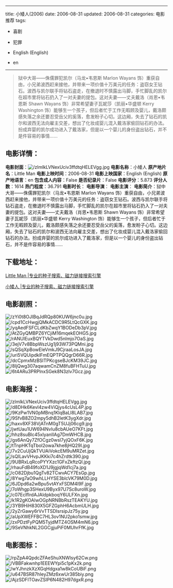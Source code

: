 
---
title: 小矮人(2006)
date: 2006-08-31
updated: 2006-08-31
categories: 电影推荐
tags:
- 喜剧
- 犯罪

- English (English)
- en
---


> 狱中大哥——侏儒罪犯凯尔（马龙•韦恩斯 Marlon Wayans 饰）重获自由，小兄弟波西赶来接他，并带来一项价值十万美元的任务：盗窃女王钻石。波西与凯尔联手将钻石盗走，在撤退时不慎露出马脚，手忙脚乱的凯尔在超市里将钻石扔入了一对夫妻的提包。这对夫妻——丈夫戴洛（肖恩•韦恩斯 Shawn Wayans 饰）非常希望妻子瓦妮莎（凯丽•华盛顿 Kerry Washington 饰）能够生一个孩子，但后者忙于工作无暇顾及婴儿，戴洛颇感失落之余还要忍受岳父的奚落，愈发盼子心切。这边厢，失去了钻石的凯尔和波西无法向雇主交差，想出了化妆成婴儿混入戴洛家偷回钻石的办法。扮成弃婴的凯尔成功进入了戴洛家，但是以一个婴儿的身份盗出钻石，并不是件容易的事情……

## **电影详情**：

**电影封面**：<img src="https://image.tmdb.org/t/p/w200/zlmlkLVNexUciv3ffdtqHELEVgg.jpg" alt="/zlmlkLVNexUciv3ffdtqHELEVgg.jpg" title="/zlmlkLVNexUciv3ffdtqHELEVgg.jpg">
**电影名称**：小矮人
**原产地片名**：Little Man
**电影上映时间**：2006-08-31
**电影上映国家**：English (English)
**原产地语言**：en
**包含成人内容**：False
**是否纪录片**：False
**电影评分**：5.873
**评分人数**：1614
**热门程度**：36.791
**电影时长**：
**电影导演**：
**电影主演**：
**电影简介**：狱中大哥——侏儒罪犯凯尔（马龙•韦恩斯 Marlon Wayans 饰）重获自由，小兄弟波西赶来接他，并带来一项价值十万美元的任务：盗窃女王钻石。波西与凯尔联手将钻石盗走，在撤退时不慎露出马脚，手忙脚乱的凯尔在超市里将钻石扔入了一对夫妻的提包。这对夫妻——丈夫戴洛（肖恩•韦恩斯 Shawn Wayans 饰）非常希望妻子瓦妮莎（凯丽•华盛顿 Kerry Washington 饰）能够生一个孩子，但后者忙于工作无暇顾及婴儿，戴洛颇感失落之余还要忍受岳父的奚落，愈发盼子心切。这边厢，失去了钻石的凯尔和波西无法向雇主交差，想出了化妆成婴儿混入戴洛家偷回钻石的办法。扮成弃婴的凯尔成功进入了戴洛家，但是以一个婴儿的身份盗出钻石，并不是件容易的事情……

## **下载地址**：
[Little Man |专业的种子搜索、磁力链接搜索引擎](https://movie.amd794.com:2083/?search=Little%20Man&ordering=&mode=match_phrase&page_size=10&page=1)

[小矮人 |专业的种子搜索、磁力链接搜索引擎](https://movie.amd794.com:2083/?search=%E5%B0%8F%E7%9F%AE%E4%BA%BA&ordering=&mode=match_phrase&page_size=10&page=1)
 

## **电影剧照**：
<img src="https://image.tmdb.org/t/p/original/zYi0t8OJIBqJdRQp80KUW6jnc0u.jpg" alt="/zYi0t8OJIBqJdRQp80KUW6jnc0u.jpg" title="/zYi0t8OJIBqJdRQp80KUW6jnc0u.jpg"><img src="https://image.tmdb.org/t/p/original/cpd1CcHwgjQMkACDC9R5LtQcGXK.jpg" alt="/cpd1CcHwgjQMkACDC9R5LtQcGXK.jpg" title="/cpd1CcHwgjQMkACDC9R5LtQcGXK.jpg"><img src="https://image.tmdb.org/t/p/original/yqAedFSFCLdKbZwqY1BODeDb3pV.jpg" alt="/yqAedFSFCLdKbZwqY1BODeDb3pV.jpg" title="/yqAedFSFCLdKbZwqY1BODeDb3pV.jpg"><img src="https://image.tmdb.org/t/p/original/AtZGyQMBPZ6YCjiM16mqekEOHG5.jpg" alt="/AtZGyQMBPZ6YCjiM16mqekEOHG5.jpg" title="/AtZGyQMBPZ6YCjiM16mqekEOHG5.jpg"><img src="https://image.tmdb.org/t/p/original/rANUIEuxBQYTVkDwd5nlmjo7OaS.jpg" alt="/rANUIEuxBQYTVkDwd5nlmjo7OaS.jpg" title="/rANUIEuxBQYTVkDwd5nlmjo7OaS.jpg"><img src="https://image.tmdb.org/t/p/original/3ejV7v8BbpWszUg1j93W73PQMni.jpg" alt="/3ejV7v8BbpWszUg1j93W73PQMni.jpg" title="/3ejV7v8BbpWszUg1j93W73PQMni.jpg"><img src="https://image.tmdb.org/t/p/original/sQSqXpBowEleVmkJ9CjraaLosJA.jpg" alt="/sQSqXpBowEleVmkJ9CjraaLosJA.jpg" title="/sQSqXpBowEleVmkJ9CjraaLosJA.jpg"><img src="https://image.tmdb.org/t/p/original/uri5VQUipdklFmEQPTPQQgrD66R.jpg" alt="/uri5VQUipdklFmEQPTPQQgrD66R.jpg" title="/uri5VQUipdklFmEQPTPQQgrD66R.jpg"><img src="https://image.tmdb.org/t/p/original/dcCpmxMzBSlTPKcgseBJcKM39JC.jpg" alt="/dcCpmxMzBSlTPKcgseBJcKM39JC.jpg" title="/dcCpmxMzBSlTPKcgseBJcKM39JC.jpg"><img src="https://image.tmdb.org/t/p/original/8IjQwg307aqwamCnZM8fuBFHTuU.jpg" alt="/8IjQwg307aqwamCnZM8fuBFHTuU.jpg" title="/8IjQwg307aqwamCnZM8fuBFHTuU.jpg"><img src="https://image.tmdb.org/t/p/original/6t4ARu3PRPlnxSGek8N3zlv7Gcz.jpg" alt="/6t4ARu3PRPlnxSGek8N3zlv7Gcz.jpg" title="/6t4ARu3PRPlnxSGek8N3zlv7Gcz.jpg">

## **电影海报**：
<img src="https://image.tmdb.org/t/p/original/zlmlkLVNexUciv3ffdtqHELEVgg.jpg" alt="/zlmlkLVNexUciv3ffdtqHELEVgg.jpg" title="/zlmlkLVNexUciv3ffdtqHELEVgg.jpg"><img src="https://image.tmdb.org/t/p/original/d8DHk6Kevl4zw4ViQjys4cUsL4P.jpg" alt="/d8DHk6Kevl4zw4ViQjys4cUsL4P.jpg" title="/d8DHk6Kevl4zw4ViQjys4cUsL4P.jpg"><img src="https://image.tmdb.org/t/p/original/9KzPw1VN0pMBnq1KIqBaLI8LAB7.jpg" alt="/9KzPw1VN0pMBnq1KIqBaLI8LAB7.jpg" title="/9KzPw1VN0pMBnq1KIqBaLI8LAB7.jpg"><img src="https://image.tmdb.org/t/p/original/9SfvB8ZO2mpy5dhB2IetK3ygXdr.jpg" alt="/9SfvB8ZO2mpy5dhB2IetK3ygXdr.jpg" title="/9SfvB8ZO2mpy5dhB2IetK3ygXdr.jpg"><img src="https://image.tmdb.org/t/p/original/haxv8XF38VjATnM0gT5UJj06cg9.jpg" alt="/haxv8XF38VjATnM0gT5UJj06cg9.jpg" title="/haxv8XF38VjATnM0gT5UJj06cg9.jpg"><img src="https://image.tmdb.org/t/p/original/jwtUau1UW694NvIu8cbAUeO7KFt.jpg" alt="/jwtUau1UW694NvIu8cbAUeO7KFt.jpg" title="/jwtUau1UW694NvIu8cbAUeO7KFt.jpg"><img src="https://image.tmdb.org/t/p/original/hhz8suBlc45xIyanIIAg7DmWHCB.jpg" alt="/hhz8suBlc45xIyanIIAg7DmWHCB.jpg" title="/hhz8suBlc45xIyanIIAg7DmWHCB.jpg"><img src="https://image.tmdb.org/t/p/original/gs6AnQy7ZfOCgz0wsl7yjQOxF6K.jpg" alt="/gs6AnQy7ZfOCgz0wsl7yjQOxF6K.jpg" title="/gs6AnQy7ZfOCgz0wsl7yjQOxF6K.jpg"><img src="https://image.tmdb.org/t/p/original/tTnpHKTqTbol2owa7khe8jHQ29I.jpg" alt="/tTnpHKTqTbol2owa7khe8jHQ29I.jpg" title="/tTnpHKTqTbol2owa7khe8jHQ29I.jpg"><img src="https://image.tmdb.org/t/p/original/7v2CuUjQkTVUAiVokcEM9uMRZet.jpg" alt="/7v2CuUjQkTVUAiVokcEM9uMRZet.jpg" title="/7v2CuUjQkTVUAiVokcEM9uMRZet.jpg"><img src="https://image.tmdb.org/t/p/original/sQILavVHvpJKKki7c4hZrdtk390.jpg" alt="/sQILavVHvpJKKki7c4hZrdtk390.jpg" title="/sQILavVHvpJKKki7c4hZrdtk390.jpg"><img src="https://image.tmdb.org/t/p/original/9UBRxLqRcoPYYXzc1GFxZkftzQl.jpg" alt="/9UBRxLqRcoPYYXzc1GFxZkftzQl.jpg" title="/9UBRxLqRcoPYYXzc1GFxZkftzQl.jpg"><img src="https://image.tmdb.org/t/p/original/rhauFdB49foXD1J9jgjqWd1cj7a.jpg" alt="/rhauFdB49foXD1J9jgjqWd1cj7a.jpg" title="/rhauFdB49foXD1J9jgjqWd1cj7a.jpg"><img src="https://image.tmdb.org/t/p/original/cO82Djbu1QgTv82TCwvACY7EsGp.jpg" alt="/cO82Djbu1QgTv82TCwvACY7EsGp.jpg" title="/cO82Djbu1QgTv82TCwvACY7EsGp.jpg"><img src="https://image.tmdb.org/t/p/original/8Ywg7aO9whLLHYSE3blcVK79M0D.jpg" alt="/8Ywg7aO9whLLHYSE3blcVK79M0D.jpg" title="/8Ywg7aO9whLLHYSE3blcVK79M0D.jpg"><img src="https://image.tmdb.org/t/p/original/6JDpd6a2wBpu5vtAYxFSDM4I9F.jpg" alt="/6JDpd6a2wBpu5vtAYxFSDM4I9F.jpg" title="/6JDpd6a2wBpu5vtAYxFSDM4I9F.jpg"><img src="https://image.tmdb.org/t/p/original/7oWhgp3SHexU9Byx97U7Sc8uroW.jpg" alt="/7oWhgp3SHexU9Byx97U7Sc8uroW.jpg" title="/7oWhgp3SHexU9Byx97U7Sc8uroW.jpg"><img src="https://image.tmdb.org/t/p/original/c07EclfIrdAJAldpkboqY6ULFXn.jpg" alt="/c07EclfIrdAJAldpkboqY6ULFXn.jpg" title="/c07EclfIrdAJAldpkboqY6ULFXn.jpg"><img src="https://image.tmdb.org/t/p/original/k1R2gKOAIwOGpNRNBbRszTEAKYU.jpg" alt="/k1R2gKOAIwOGpNRNBbRszTEAKYU.jpg" title="/k1R2gKOAIwOGpNRNBbRszTEAKYU.jpg"><img src="https://image.tmdb.org/t/p/original/3YB9HiH830X5GFZGphH6AcbmULH.jpg" alt="/3YB9HiH830X5GFZGphH6AcbmULH.jpg" title="/3YB9HiH830X5GFZGphH6AcbmULH.jpg"><img src="https://image.tmdb.org/t/p/original/2yZrGawy6rVvTTSDIsrsipJz75y.jpg" alt="/2yZrGawy6rVvTTSDIsrsipJz75y.jpg" title="/2yZrGawy6rVvTTSDIsrsipJz75y.jpg"><img src="https://image.tmdb.org/t/p/original/aUpXWEFFBC7HL3ov1NU2pko1smw.jpg" alt="/aUpXWEFFBC7HL3ov1NU2pko1smw.jpg" title="/aUpXWEFFBC7HL3ov1NU2pko1smw.jpg"><img src="https://image.tmdb.org/t/p/original/zxPDztFyPQM5TyjdMTZ4OSM4mN6.jpg" alt="/zxPDztFyPQM5TyjdMTZ4OSM4mN6.jpg" title="/zxPDztFyPQM5TyjdMTZ4OSM4mN6.jpg"><img src="https://image.tmdb.org/t/p/original/9SeVNhkNL2GGCgjuPiF0MUhrFfK.jpg" alt="/9SeVNhkNL2GGCgjuPiF0MUhrFfK.jpg" title="/9SeVNhkNL2GGCgjuPiF0MUhrFfK.jpg">

## **电影图标**：
<img src="https://image.tmdb.org/t/p/original/rpZpA4QpdcZFAeShuXNWIsy62Cw.png" alt="/rpZpA4QpdcZFAeShuXNWIsy62Cw.png" title="/rpZpA4QpdcZFAeShuXNWIsy62Cw.png"><img src="https://image.tmdb.org/t/p/original/VBBFakwnhp1EEEWYpi5c1pKx2k.png" alt="/VBBFakwnhp1EEEWYpi5c1pKx2k.png" title="/VBBFakwnhp1EEEWYpi5c1pKx2k.png"><img src="https://image.tmdb.org/t/p/original/wYJhnzkXzXGqHdgxa1w8kCoUBiF.png" alt="/wYJhnzkXzXGqHdgxa1w8kCoUBiF.png" title="/wYJhnzkXzXGqHdgxa1w8kCoUBiF.png"><img src="https://image.tmdb.org/t/p/original/u647BSR87hIeyZMz6xwUr385biy.png" alt="/u647BSR87hIeyZMz6xwUr385biy.png" title="/u647BSR87hIeyZMz6xwUr385biy.png"><img src="https://image.tmdb.org/t/p/original/AjzSDFITOavZSIP6N482H97dgxR.png" alt="/AjzSDFITOavZSIP6N482H97dgxR.png" title="/AjzSDFITOavZSIP6N482H97dgxR.png">
